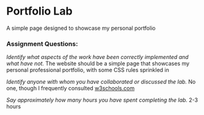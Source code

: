 # Portfolio Lab

A simple page designed to showcase my personal portfolio

### Assignment Questions:
*Identify what aspects of the work have been correctly implemented and what have not.*
The website should be a simple page that showcases my personal professional portfolio, with some CSS rules sprinkled in 

*Identify anyone with whom you have collaborated or discussed the lab.*
No one, though I frequently consulted [w3schools.com](https://www.w3schools.com/html/default.asp)

*Say approximately how many hours you have spent completing the lab.*
2-3 hours